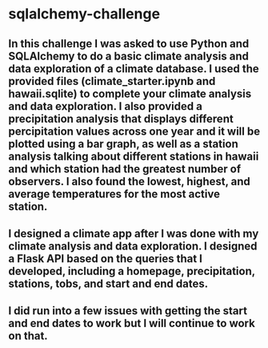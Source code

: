 # sqlalchemy-challenge

## In this challenge I was asked to use Python and SQLAlchemy to do a basic climate analysis and data exploration of a climate database. I used the provided files (climate_starter.ipynb and hawaii.sqlite) to complete your climate analysis and data exploration. I also provided a precipitation analysis that displays different percipitation values across one year and it will be plotted using a bar graph, as well as a station analysis talking about different stations in hawaii and which station had the greatest number of observers. I also found the lowest, highest, and average temperatures for the most active station.

## I designed a climate app after I was done with my climate analysis and data exploration. I designed a Flask API based on the queries that I developed, including a homepage, precipitation, stations, tobs, and start and end dates.

## I did run into a few issues with getting the start and end dates to work but I will continue to work on that.
